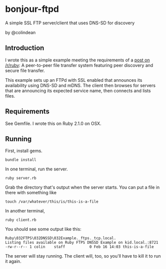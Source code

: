 bonjour-ftpd
============

A simple SSL FTP server/client that uses DNS-SD for discovery

by @colindean

Introduction
------------

I wrote this as a simple example meeting the requirements of a 
[post on /r/ruby](https://pay.reddit.com/r/ruby/comments/1y13h4/secure_peertopeer_in_ruby/cfgi4iq): 
A peer-to-peer file transfer system featuring peer discovery and secure file transfer.

This example sets up an FTPd with SSL enabled that announces its availability using DNS-SD and mDNS.
The client then browses for servers that are announcing its expected service name, then connects and lists files.

Requirements
------------

See Gemfile. I wrote this on Ruby 2.1.0 on OSX.

Running
-------

First, install gems.

    bundle install
    
In one terminal, run the server.

    ruby server.rb
    
Grab the directory that's output when the server starts. You can put a file in there with something like

    touch /var/whatever/this/is/this-is-a-file
    
In another terminal, 
    
    ruby client.rb
    
You should see some output like this:

    Ruby\032FTPS\032DNSSD\032Example._ftps._tcp.local.
    Listing files available on Ruby FTPS DNSSD Example on kid.local.:8721
    -rw-r--r-- 1 colin    staff           0 Feb 16 14:03 this-is-a-file

The server will stay running. The client will, too, so you'll have to kill it to
run it again.
